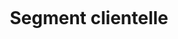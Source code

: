 

<center>
<div style="width:100%; height:100%;display:inline-block;margin-top:25%;">
    <h1>Segment clientelle</h1>
</div>
</center>

---

## Quel est notre client ?

Tout le monde

---

## Quels sont les clients avec le plus de valeur ?

1. Les parents
2. Les collectivités / Assmat
3. Les proches

---

<center>
<div style="width:100%; height:100%;display:inline-block;margin-top:25%;">
    <h1>Proposition de valeur</h1>
</div>
</center>

---

### Quelle valeur apportons nous réellement au client ?

* Point d'information physique avec relation personnelle
* Se ressourcer, lieu d'activité parent-enfant
* Expérimenter avant achat potentiel
* Faire des rencontres, partager, échanger.

---

### Quel progrès contribuons nous à résoudre ?

* Sensibilisation aux pédagogies alternatives.
* Point d'information fixe.

---

### A quel besoin répondons-nous ?

* Essayer avant d'acheter
* Une activité à faire avec vos enfants
* Une communauté, des relations pour faire face à l'isolement

---

<center>
<div style="width:100%; height:100%;display:inline-block;margin-top:25%;">
    <h1>Canaux de distribution</h1>
</div>
</center>

---

## Quels canaux nos segments de client préfèrent ils ?

* La relation directe pour échanger des témoignage, retour d'expérience.

---

## Quel canaux utilisons nous actuellement ?

* Livres 
* Internet (réseaux sociaux)

---

## Lesquel donnent les meilleur résultats ?

* Réseaux sociaux
    *  Identification
    *  Témoignage
    *  Accès libre

---

## Lesquel sont les plus rentables ?

Les livres qui sont nationalement / internationalement (re)connu.

---

### Reconnaissance

* **Virtuel:** Utiliser un compte instagram
* **Physique:** Enseigne physique avec vitrine
* **Physique:** Carte de visite, pancarte publicitaire) 

---

### Évaluation

* **Physique:** Une affiche avec le prix au temps
* **Virtuel:** Abonnement en ligne indiqué via blog/réseau sociaux

---

### Achat

Pour faciliter la fidélisation : 

* **Virtuel:** Abonnement mensuel/annuel en ligne
* **Physique:** Inscription d'un compte pour comptabiliser.
* **Virtuel:** Inscription pour les évenements, ateliers et conférences.

---

### Prestation

* **Virtuel :** Témoignage de notre expérience sur les réseaux sociaux
* **Physique:** Enseigne et matériel 
* **Physique:** Évènements, ateliers de présentation de pédagogie
* **Physique:** Accompagnement des parents et des enfants

---

### Après vente

* **Virtuel:** Faire un retour sur les réseaux pour les évenements
* **Physique:** Fiche présentation du matériel pédagogique
* **Virtuel et Physique:** Espace d'échange et de rencontre entre clients

